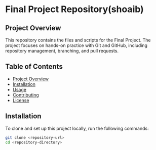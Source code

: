 # Final Project Repository(shoaib)

## Project Overview
This repository contains the files and scripts for the Final Project. The project focuses on hands-on practice with Git and GitHub, including repository management, branching, and pull requests.

## Table of Contents
- [Project Overview](#project-overview)
- [Installation](#installation)
- [Usage](#usage)
- [Contributing](#contributing)
- [License](#license)

## Installation
To clone and set up this project locally, run the following commands:

```bash
git clone <repository-url>
cd <repository-directory>

